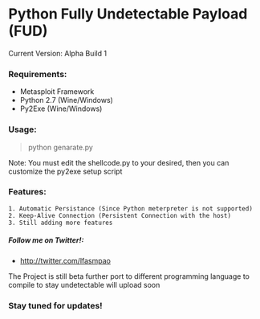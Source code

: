 # Python Fully Undetectable Payload (FUD)
Current Version: Alpha Build 1

### Requirements:
  - Metasploit Framework
  - Python 2.7 (Wine/Windows)
  - Py2Exe (Wine/Windows)
 
### Usage:
> python
> genarate.py

Note: You must edit the shellcode.py to your desired, then you can customize the py2exe setup script

### Features:
	1. Automatic Persistance (Since Python meterpreter is not supported)
	2. Keep-Alive Connection (Persistent Connection with the host)
	3. Still adding more features

##### Follow me on Twitter!:
- http://twitter.com/lfasmpao

The Project is still beta further port to different programming language to compile to stay undetectable will upload soon

### Stay tuned for updates!